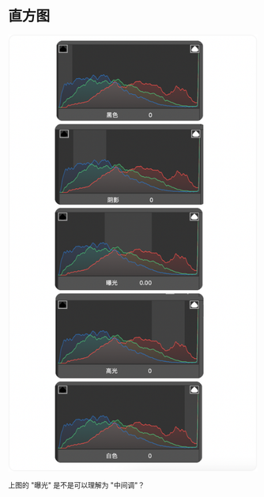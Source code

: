 # 直方图



![image-20231028222645936](./readme.assets/image-20231028222645936.png)

上图的 "曝光" 是不是可以理解为 "中间调"？
